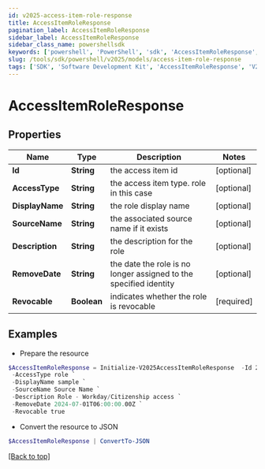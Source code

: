 ```yaml
---
id: v2025-access-item-role-response
title: AccessItemRoleResponse
pagination_label: AccessItemRoleResponse
sidebar_label: AccessItemRoleResponse
sidebar_class_name: powershellsdk
keywords: ['powershell', 'PowerShell', 'sdk', 'AccessItemRoleResponse', 'V2025AccessItemRoleResponse'] 
slug: /tools/sdk/powershell/v2025/models/access-item-role-response
tags: ['SDK', 'Software Development Kit', 'AccessItemRoleResponse', 'V2025AccessItemRoleResponse']
---
```



# AccessItemRoleResponse

## Properties

Name | Type | Description | Notes
------------ | ------------- | ------------- | -------------
**Id** | **String** | the access item id | [optional] 
**AccessType** | **String** | the access item type. role in this case | [optional] 
**DisplayName** | **String** | the role display name | [optional] 
**SourceName** | **String** | the associated source name if it exists | [optional] 
**Description** | **String** | the description for the role | [optional] 
**RemoveDate** | **String** | the date the role is no longer assigned to the specified identity | [optional] 
**Revocable** | **Boolean** | indicates whether the role is revocable | [required]

## Examples

- Prepare the resource
```powershell
$AccessItemRoleResponse = Initialize-V2025AccessItemRoleResponse  -Id 2c918087763e69d901763e72e97f006f `
 -AccessType role `
 -DisplayName sample `
 -SourceName Source Name `
 -Description Role - Workday/Citizenship access `
 -RemoveDate 2024-07-01T06:00:00.00Z `
 -Revocable true
```

- Convert the resource to JSON
```powershell
$AccessItemRoleResponse | ConvertTo-JSON
```


[[Back to top]](#) 

